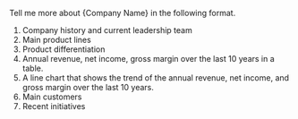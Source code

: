 <!-- This file contains commonly use prompts to research a specific company -->

<!-- Basic company info -->
Tell me more about {Company Name} in the following format.
1. Company history and current leadership team
2. Main product lines
3. Product differentiation
4. Annual revenue, net income, gross margin over the last 10 years in a table.
5. A line chart that shows the trend of the annual revenue, net income, and gross margin over the last 10 years. 
6. Main customers
7. Recent initiatives
